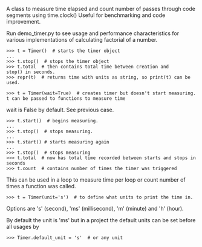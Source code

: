 A class to measure time elapsed and count number of passes through code segments
using time.clock()
Useful for benchmarking and code improvement.

Run demo_timer.py to see usage and performance characteristics for various implementations of calculating factorial of a number.

    >>> t = Timer()  # starts the timer object
    ...
    >>> t.stop()  # stops the timer object
    >>> t.total  # then contains total time between creation and        stop() in seconds.
    >>> repr(t)  # returns time with units as string, so print(t) can be used.

    >>> t = Timer(wait=True)  # creates timer but doesn't start measuring. t can be passed to functions to measure time
wait is False by default. See previous case.

    >>> t.start()  # begins measuring.
    ...
    >>> t.stop()  # stops measuring.
    ...
    >>> t.start() # starts measuring again
    ...
    >>> t.stop()  # stops measuring
    >>> t.total  # now has total time recorded between starts and stops in seconds
    >>> t.count  # contains number of times the timer was triggered

This can be used in a loop to measure time per loop or count number of times a function was called.

    >>> t = Timer(unit='s')  # to define what units to print the time in.

Options are 's' (second), 'ms' (millisecond), 'm' (minute) and 'h' (hour).

By default the unit is 'ms' but in a project the default units can be set before all usages by

    >>> Timer.default_unit = 's'  # or any unit

